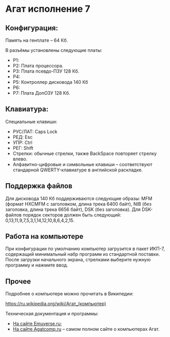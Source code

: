 # Агат исполнение 7

## Конфигурация:

Память на генплате &ndash; 64 Кб.

В разъёмы установлены следующие платы:

* Р1: 
* Р2: Плата процессора.
* Р3: Плата псевдо-ПЗУ 128 Кб.
* Р4:
* Р5: Контроллер дисковода 140 Кб
* Р6:
* Р7: Плата ДопОЗУ 128 Кб.

## Клавиатура:
Специальные клавиши:
* РУС/ЛАТ: Caps Lock
* РЕД: Esc
* УПР: Ctrl
* РЕГ: Shift
* Стрелки: обычные стрелки, также BackSpace повторяет стрелку влево.
* Алфавитно-цифровые и символьные клавиши &ndash; соответствуют стандарной QWERTY-клавиатуре в английской раскладке.

## Поддержка файлов

Для дисковода 140 Кб поддерживаются следующие образы: MFM (формат HXCMFM c заголовком, длина трека 6400 байт), NIB (без заголовка, длина трека 6656 байт), DSK (без заголовка).
Для DSK-файлов порядок секторов должен быть следующий: 0,13,11,9,7,5,3,1,14,12,10,8,6,4,2,15.

## Работа на компьютере

При конфигурации по умолчанию компьютер загрузится в пакет ИКП-7, содержащий минимальный набр программ из стандартной поставки. После загрузки начального экрана, стрелками выберите нужную программу и нажмите ввод. 
## Прочее

Подробнее о компьютере можно прочитать в Википедии:

https://ru.wikipedia.org/wiki/Агат_(компьютер)

Техническая документация и программы:

* [На сайте Emuverse.ru](https://emuverse.ru/wiki/Агат);
* [На сайте Agatcomp.ru](http://agatcomp.ru) &ndash; самом полном сайте о компьютерах Агат.